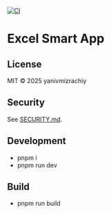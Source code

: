 [![CI](https://github.com/yanivmizrachiy/excel-smart-app/actions/workflows/ci.yml/badge.svg)](https://github.com/yanivmizrachiy/excel-smart-app/actions/workflows/ci.yml)

# Excel Smart App

## License
MIT © 2025 yanivmizrachiy

## Security
See [SECURITY.md](SECURITY.md).

## Development
- pnpm i
- pnpm run dev

## Build
- pnpm run build
